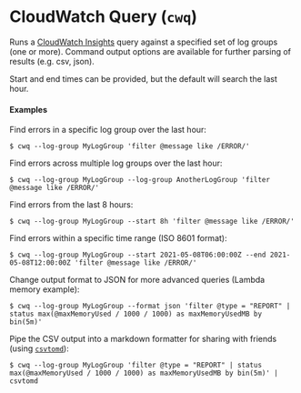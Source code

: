 # CloudWatch Query (`cwq`)

Runs a [CloudWatch Insights](https://docs.aws.amazon.com/AmazonCloudWatch/latest/logs/AnalyzingLogData.html) query against a specified set of log groups (one or more). Command output options are available for further parsing of results (e.g. csv, json).

Start and end times can be provided, but the default will search the last hour.

#### Examples

Find errors in a specific log group over the last hour:

```
$ cwq --log-group MyLogGroup 'filter @message like /ERROR/'
```

Find errors across multiple log groups over the last hour:

```
$ cwq --log-group MyLogGroup --log-group AnotherLogGroup 'filter @message like /ERROR/'
```

Find errors from the last 8 hours:

```
$ cwq --log-group MyLogGroup --start 8h 'filter @message like /ERROR/'
```

Find errors within a specific time range (ISO 8601 format):

```
$ cwq --log-group MyLogGroup --start 2021-05-08T06:00:00Z --end 2021-05-08T12:00:00Z 'filter @message like /ERROR/'
```

Change output format to JSON for more advanced queries (Lambda memory example):

```
$ cwq --log-group MyLogGroup --format json 'filter @type = "REPORT" | status max(@maxMemoryUsed / 1000 / 1000) as maxMemoryUsedMB by bin(5m)'
```

Pipe the CSV output into a markdown formatter for sharing with friends (using [`csvtomd`](https://github.com/mplewis/csvtomd)):

```
$ cwq --log-group MyLogGroup 'filter @type = "REPORT" | status max(@maxMemoryUsed / 1000 / 1000) as maxMemoryUsedMB by bin(5m)' | csvtomd
```
